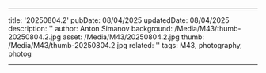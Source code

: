---

title: '20250804.2'
pubDate: 08/04/2025
updatedDate: 08/04/2025
description: ''
author: Anton Simanov
background: /Media/M43/thumb-20250804.2.jpg
asset: /Media/M43/20250804.2.jpg
thumb: /Media/M43/thumb-20250804.2.jpg
related: ''
tags: M43, photography, photog

---